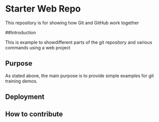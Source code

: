 # Starter Web Repo

This repository is for showing how Git and GitHub work together

##Introduction

This is example to showdifferent parts of the git repository and various commands using a web project

## Purpose

As stated above, the main purpose is to provide simple examples for git training demos.

## Deployment

## How to contribute
